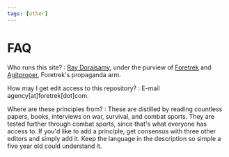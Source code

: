 ```yaml
---
tags: [other]
---
```


# FAQ

Who runs this site?
:  [Ray Doraisamy](https://ray-dorai.github.io/), under the purview of [Foretrek](https://www.foretrek.com) and [Agitproper](https://www.agitproper.org), Foretrek's propaganda arm.

How may I get edit access to this repository?
: E-mail agency[at]foretrek[dot]com.

Where are these principles from?
: These are distilled by reading countless papers, books, interviews on war, survival, and combat sports. They are tested further through combat sports, since that's what everyone has access to. If you'd like to add a principle, get consensus with three other editors and simply add it. Keep the language in the description so simple a five year old could understand it. 


